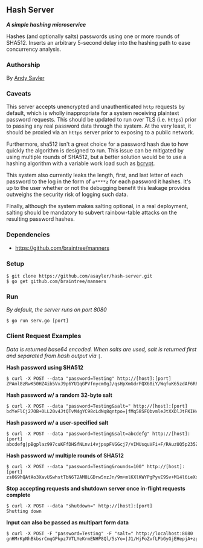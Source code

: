 Hash Server
-----------

**_A simple hashing microservice_**

Hashes (and optionally salts) passwords using one or more rounds of
SHA512. Inserts an arbitrary 5-second delay into the hashing path to
ease concurrency analysis.

### Authorship ###

By [Andy Sayler](https://www.andysayler.com)

### Caveats ###

This server accepts unencrypted and unauthenticated `http` requests by
default, which is wholly inappropriate for a system receiving
plaintext password requests. This should be updated to run over TLS
(i.e. `https`) prior to passing any real password data through the
system. At the very least, it should be proxied via an `https` server
prior to exposing to a public network.

Furthermore, sha512 isn't a great choice for a password hash due to
how quickly the algorithm is designed to run. This issue can be
mitigated by using multiple rounds of SHA512, but a better solution
would be to use a hashing algorithm with a variable work load such as
[bcrypt](https://en.wikipedia.org/wiki/Bcrypt).

This system also currently leaks the length, first, and last letter of
each password to the log in the form of `a****z` for each password it
hashes. It's up to the user whether or not the debugging benefit this
leakage provides outweighs the security risk of logging such data.

Finally, although the system makes salting optional, in a real
deployment, salting should be mandatory to subvert rainbow-table
attacks on the resulting password hashes.

### Dependencies ###

+ https://github.com/braintree/manners

### Setup ###

```
$ git clone https://github.com/asayler/hash-server.git
$ go get github.com/braintree/manners
```

### Run ###

_By default, the server runs on port 8080_

```
$ go run serv.go [port]
```

### Client Request Examples ###

_Data is returned base64 encoded. When salts are used, salt is
returned first and separated from hash output via `|`._

**Hash password using SHA512**
```
$ curl -X POST --data "password=Testing" http://[host]:[port]
ZPAml8zRwK50HZ4ib5VxJ9p6YU1qGPVfnycm0gJ/qsHpXmGdrFQX60iY/WqfuK65zdAF6RPIDldFTK5Lb8bl1g==
```

**Hash password w/ a random 32-byte salt**
```
$ curl -X POST --data "password=Testing&salt=" http://[host]:[port]
bdYeFlCj27OB+0LL20v4JtQTvM4gYC98cLdNq8qntpo=|fMq58SFQbvmleJtXXDlJtFKIHvCsP6qbHexi/FKlpRrqQ0AfjJfURM7X0LNnyqb0frfRS2eKhN8OmzkSBYSd3Q==
```

**Hash password w/ a user-specified salt**
```
$ curl -X POST --data "password=Testing&salt=abcdefg" http://[host]:[port]
abcdefg|pBgplaz997cuKFfDHSfNLnvi4vjpspFVGGcj7/vIMUsquVFi+F/RAuzUQ5p235ZsW8Iiv49AeBiaHN/E+B1wsQ==
```

**Hash password w/ multiple rounds of SHA512**
```
$ curl -X POST --data "password=Testing&rounds=100" http://[host]:[port]
zs069hQAtAo3XavUSwhstTbN6T2AM8LGDrw5nzJn/9m+mlKXlKWYPgPyvE9Sv+M14l6ieXoq/lSP8InbKPfS8w==
```

**Stop accepting requests and shutdown server once in-flight requests complete**
```
$ curl -X POST --data "shutdown=" http://[host]:[port]
Shutting down
```

**Input can also be passed as multipart form data**
```
$ curl -X POST -F "password=Testing" -F "salt=" http://localhost:8080
gnHMrKpNhBkbsrCmqGPkpz7VTLYeKrmENHP8Ql/5sYo=|J1/HjFoZvfLPbGyGjEHepjA+zp7yP8GgUmsc8i9ZbfAA9G7gn8jUSRXiD5vq34XcZCRRqaLNO6hOc0kxFzcczw==
```
